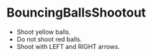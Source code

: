 # BouncingBallsShootout

* Shoot yellow balls.
* Do not shoot red balls.
* Shoot with LEFT and RIGHT arrows.
